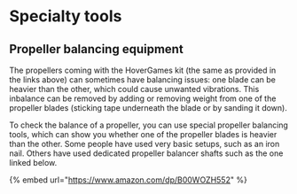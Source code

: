 # Specialty tools

## Propeller balancing equipment

The propellers coming with the HoverGames kit \(the same as provided in the links above\) can sometimes have balancing issues: one blade can be heavier than the other, which could cause unwanted vibrations. This inbalance can be removed by adding or removing weight from one of the propeller blades \(sticking tape underneath the blade or by sanding it down\). 

To check the balance of a propeller, you can use special propeller balancing tools, which can show you whether one of the propeller blades is heavier than the other. Some people have used very basic setups, such as an iron nail. Others have used dedicated propeller balancer shafts such as the one linked below.

{% embed url="https://www.amazon.com/dp/B00WOZH552" %}



